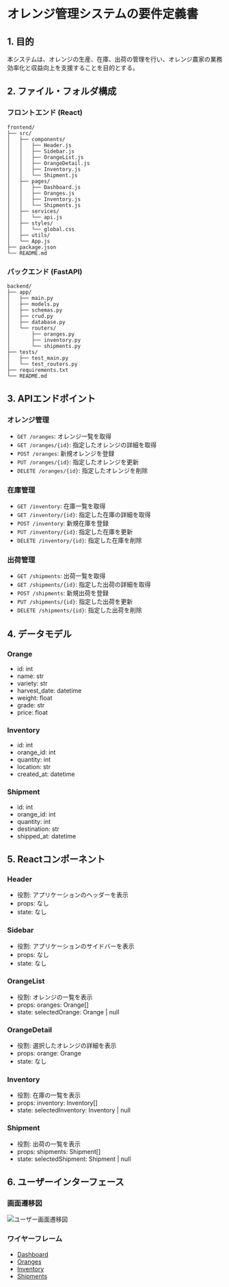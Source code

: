 # オレンジ管理システムの要件定義書

## 1. 目的
本システムは、オレンジの生産、在庫、出荷の管理を行い、オレンジ農家の業務効率化と収益向上を支援することを目的とする。

## 2. ファイル・フォルダ構成

### フロントエンド (React)
```
frontend/
├── src/
│   ├── components/
│   │   ├── Header.js
│   │   ├── Sidebar.js
│   │   ├── OrangeList.js
│   │   ├── OrangeDetail.js
│   │   ├── Inventory.js
│   │   └── Shipment.js
│   ├── pages/
│   │   ├── Dashboard.js
│   │   ├── Oranges.js
│   │   ├── Inventory.js
│   │   └── Shipments.js
│   ├── services/
│   │   └── api.js
│   ├── styles/
│   │   └── global.css
│   ├── utils/
│   └── App.js
├── package.json
└── README.md
```

### バックエンド (FastAPI)
```
backend/
├── app/
│   ├── main.py
│   ├── models.py
│   ├── schemas.py
│   ├── crud.py
│   ├── database.py
│   └── routers/
│       ├── oranges.py
│       ├── inventory.py
│       └── shipments.py
├── tests/
│   ├── test_main.py
│   └── test_routers.py
├── requirements.txt
└── README.md
```

## 3. APIエンドポイント

### オレンジ管理
- `GET /oranges`: オレンジ一覧を取得
- `GET /oranges/{id}`: 指定したオレンジの詳細を取得
- `POST /oranges`: 新規オレンジを登録
- `PUT /oranges/{id}`: 指定したオレンジを更新
- `DELETE /oranges/{id}`: 指定したオレンジを削除

### 在庫管理
- `GET /inventory`: 在庫一覧を取得
- `GET /inventory/{id}`: 指定した在庫の詳細を取得
- `POST /inventory`: 新規在庫を登録
- `PUT /inventory/{id}`: 指定した在庫を更新
- `DELETE /inventory/{id}`: 指定した在庫を削除

### 出荷管理
- `GET /shipments`: 出荷一覧を取得
- `GET /shipments/{id}`: 指定した出荷の詳細を取得
- `POST /shipments`: 新規出荷を登録
- `PUT /shipments/{id}`: 指定した出荷を更新
- `DELETE /shipments/{id}`: 指定した出荷を削除

## 4. データモデル

### Orange
- id: int
- name: str
- variety: str
- harvest_date: datetime
- weight: float
- grade: str
- price: float

### Inventory
- id: int
- orange_id: int
- quantity: int
- location: str
- created_at: datetime

### Shipment
- id: int
- orange_id: int
- quantity: int
- destination: str
- shipped_at: datetime

## 5. Reactコンポーネント

### Header
- 役割: アプリケーションのヘッダーを表示
- props: なし
- state: なし

### Sidebar
- 役割: アプリケーションのサイドバーを表示
- props: なし
- state: なし

### OrangeList
- 役割: オレンジの一覧を表示
- props: oranges: Orange[]
- state: selectedOrange: Orange | null

### OrangeDetail
- 役割: 選択したオレンジの詳細を表示
- props: orange: Orange
- state: なし

### Inventory
- 役割: 在庫の一覧を表示
- props: inventory: Inventory[]
- state: selectedInventory: Inventory | null

### Shipment
- 役割: 出荷の一覧を表示
- props: shipments: Shipment[]
- state: selectedShipment: Shipment | null

## 6. ユーザーインターフェース

### 画面遷移図
![ユーザー画面遷移図](user-flow.png)

### ワイヤーフレーム
- [Dashboard](dashboard-wireframe.png)
- [Oranges](oranges-wireframe.png)
- [Inventory](inventory-wireframe.png)
- [Shipments](shipments-wireframe.png)